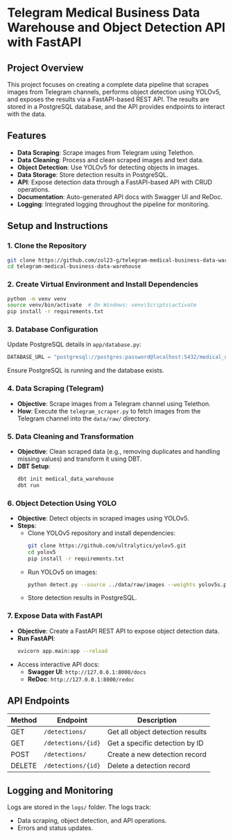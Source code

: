 # Telegram Medical Business Data Warehouse and Object Detection API with FastAPI

## Project Overview

This project focuses on creating a complete data pipeline that scrapes images from Telegram channels, performs object detection using YOLOv5, and exposes the results via a FastAPI-based REST API. The results are stored in a PostgreSQL database, and the API provides endpoints to interact with the data.

## Features

- **Data Scraping**: Scrape images from Telegram using Telethon.
- **Data Cleaning**: Process and clean scraped images and text data.
- **Object Detection**: Use YOLOv5 for detecting objects in images.
- **Data Storage**: Store detection results in PostgreSQL.
- **API**: Expose detection data through a FastAPI-based API with CRUD operations.
- **Documentation**: Auto-generated API docs with Swagger UI and ReDoc.
- **Logging**: Integrated logging throughout the pipeline for monitoring.


## Setup and Instructions

### 1. Clone the Repository
```bash
git clone https://github.com/zol23-g/telegram-medical-business-data-warehouse.git
cd telegram-medical-business-data-warehouse
```

### 2. Create Virtual Environment and Install Dependencies
```bash
python -m venv venv
source venv/bin/activate  # On Windows: venv\Scripts\activate
pip install -r requirements.txt
```

### 3. Database Configuration
Update PostgreSQL details in `app/database.py`:
```python
DATABASE_URL = "postgresql://postgres:password@localhost:5432/medical_data_warehouse"
```
Ensure PostgreSQL is running and the database exists.

### 4. Data Scraping (Telegram)
- **Objective**: Scrape images from a Telegram channel using Telethon.
- **How**: Execute the `telegram_scraper.py` to fetch images from the Telegram channel into the `data/raw/` directory.

### 5. Data Cleaning and Transformation
- **Objective**: Clean scraped data (e.g., removing duplicates and handling missing values) and transform it using DBT.
- **DBT Setup**:
  ```bash
  dbt init medical_data_warehouse
  dbt run
  ```

### 6. Object Detection Using YOLO
- **Objective**: Detect objects in scraped images using YOLOv5.
- **Steps**:
  - Clone YOLOv5 repository and install dependencies:
    ```bash
    git clone https://github.com/ultralytics/yolov5.git
    cd yolov5
    pip install -r requirements.txt
    ```
  - Run YOLOv5 on images:
    ```bash
    python detect.py --source ../data/raw/images --weights yolov5s.pt --save-txt --save-conf
    ```
  - Store detection results in PostgreSQL.

### 7. Expose Data with FastAPI
- **Objective**: Create a FastAPI REST API to expose object detection data.
- **Run FastAPI**:
  ```bash
  uvicorn app.main:app --reload
  ```
- Access interactive API docs:
  - **Swagger UI**: `http://127.0.0.1:8000/docs`
  - **ReDoc**: `http://127.0.0.1:8000/redoc`

## API Endpoints

| Method | Endpoint             | Description                      |
|--------|----------------------|----------------------------------|
| GET    | `/detections/`        | Get all object detection results |
| GET    | `/detections/{id}`    | Get a specific detection by ID   |
| POST   | `/detections/`        | Create a new detection record    |
| DELETE | `/detections/{id}`    | Delete a detection record        |

## Logging and Monitoring

Logs are stored in the `logs/` folder. The logs track:
- Data scraping, object detection, and API operations.
- Errors and status updates.
